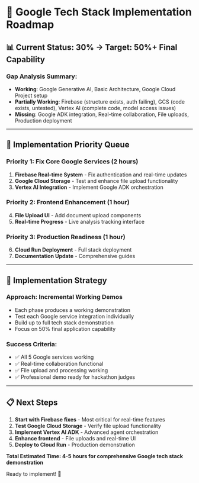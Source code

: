 # 🚀 Google Tech Stack Implementation Roadmap

## 📊 **Current Status: 30% → Target: 50%+ Final Capability**

### **Gap Analysis Summary:**
- **Working**: Google Generative AI, Basic Architecture, Google Cloud Project setup
- **Partially Working**: Firebase (structure exists, auth failing), GCS (code exists, untested), Vertex AI (complete code, model access issues)
- **Missing**: Google ADK integration, Real-time collaboration, File uploads, Production deployment

---

## 🎯 **Implementation Priority Queue**

### **Priority 1: Fix Core Google Services (2 hours)**
1. **Firebase Real-time System** - Fix authentication and real-time updates
2. **Google Cloud Storage** - Test and enhance file upload functionality
3. **Vertex AI Integration** - Implement Google ADK orchestration

### **Priority 2: Frontend Enhancement (1 hour)**
4. **File Upload UI** - Add document upload components
5. **Real-time Progress** - Live analysis tracking interface

### **Priority 3: Production Readiness (1 hour)**
6. **Cloud Run Deployment** - Full stack deployment
7. **Documentation Update** - Comprehensive guides

---

## 🔧 **Implementation Strategy**

### **Approach: Incremental Working Demos**
- Each phase produces a working demonstration
- Test each Google service integration individually
- Build up to full tech stack demonstration
- Focus on 50% final application capability

### **Success Criteria:**
- ✅ All 5 Google services working
- ✅ Real-time collaboration functional
- ✅ File upload and processing working
- ✅ Professional demo ready for hackathon judges

---

## 📋 **Next Steps**

1. **Start with Firebase fixes** - Most critical for real-time features
2. **Test Google Cloud Storage** - Verify file upload functionality
3. **Implement Vertex AI ADK** - Advanced agent orchestration
4. **Enhance frontend** - File uploads and real-time UI
5. **Deploy to Cloud Run** - Production demonstration

**Total Estimated Time: 4-5 hours for comprehensive Google tech stack demonstration**

Ready to implement! 🚀
